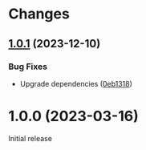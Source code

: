 # Changes

## [1.0.1](https://github.com/prantlf/intl-datetimeformat-options/compare/v1.0.0...v1.0.1) (2023-12-10)

### Bug Fixes

* Upgrade dependencies ([0eb1318](https://github.com/prantlf/intl-datetimeformat-options/commit/0eb1318c728cf16535265c028b577d78ed981ef2))

# 1.0.0 (2023-03-16)
 
Initial release
